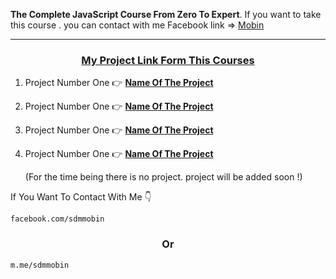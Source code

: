 <b>The Complete JavaScript Course From Zero To Expert</b>. If you want to take this course . you can contact with me Facebook link => <a target ="_blank" href = "m.me/sdmmobin">Mobin</a>

<hr>

<h3 align = "center"><u>My Project Link Form This Courses</u></h3>

1. Project Number One 👉 <b><a target = "_blank" href = "#">Name Of The Project</a></b> <br/>
1. Project Number One 👉 <b><a target = "_blank" href = "#">Name Of The Project</a></b>

1. Project Number One 👉 <b><a target = "_blank" href = "#">Name Of The Project</a></b>

1. Project Number One 👉 <b><a target = "_blank" href = "#">Name Of The Project</a></b> <br>

   (For the time being there is no project. project will be added soon !)

<p>If You Want To Contact With Me  👇</p>

```
facebook.com/sdmmobin
```

<h3 align = "center">Or </h3>

```
m.me/sdmmobin
```
